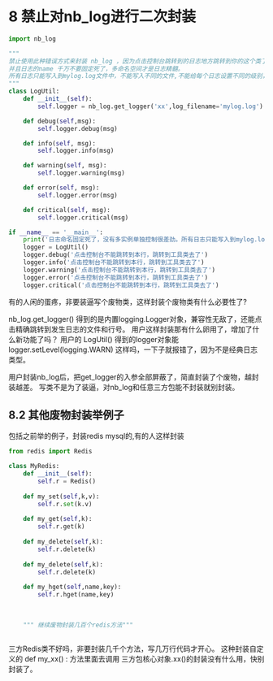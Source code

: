 # 8 禁止对nb_log进行二次封装

```python
import nb_log

"""
禁止使用此种错误方式来封装 nb_log ，因为点击控制台跳转到的日志地方跳转到你的这个类了，而不是精确跳转到 logger.debug/info()  的地方
并且日志的name 千万不要固定死了，多命名空间才是日志精髓。
所有日志只能写入到mylog.log文件中，不能写入不同的文件,不能给每个日志设置不同的级别，不能自定义日志记录到控制台 文件 mongo中的哪些地方。
"""
class LogUtil:
    def __init__(self):
        self.logger = nb_log.get_logger('xx',log_filename='mylog.log')

    def debug(self,msg):
        self.logger.debug(msg)

    def info(self, msg):
        self.logger.info(msg)

    def warning(self, msg):
        self.logger.warning(msg)

    def error(self, msg):
        self.logger.error(msg)

    def critical(self, msg):
        self.logger.critical(msg)

if __name__ == '__main__':
    print('日志命名固定死了，没有多实例单独控制很差劲。所有日志只能写入到mylog.log文件中，不能写入不同的文件')
    logger = LogUtil()
    logger.debug('点击控制台不能跳转到本行，跳转到工具类去了')
    logger.info('点击控制台不能跳转到本行，跳转到工具类去了')
    logger.warning('点击控制台不能跳转到本行，跳转到工具类去了')
    logger.error('点击控制台不能跳转到本行，跳转到工具类去了')
    logger.critical('点击控制台不能跳转到本行，跳转到工具类去了')
```



有的人闲的蛋疼，非要装逼写个废物类，这样封装个废物类有什么必要性了?

nb_log.get_logger()  得到的是内置logging.Logger对象，兼容性无敌了，还能点击精确跳转到发生日志的文件和行号。
用户这样封装那有什么卵用了，增加了什么新功能了吗？
用户的 LogUtil() 得到的logger对象能 logger.setLevel(logging.WARN) 这样吗，一下子就报错了，因为不是经典日志类型。

用户封装nb_log后，把get_logger的入参全部屏蔽了，简直封装了个废物，越封装越差。
写类不是为了装逼，对nb_log和任意三方包能不封装就别封装。

## 8.2 其他废物封装举例子

包括之前举的例子，封装redis mysql的,有的人这样封装

```python
from redis import Redis

class MyRedis:
    def __init__(self):
        self.r = Redis()
        
    def my_set(self,k,v):
        self.r.set(k.v)
        
    def my_get(self,k):
        self.r.get(k)
        
    def my_delete(self,k):
        self.r.delete(k)
        
    def my_delete(self,k):
        self.r.delete(k)
    
    def my_hget(self,name,key):
        self.r.hget(name,key)
    
        
        
    """ 继续废物封装几百个redis方法"""
    

```

三方Redis类不好吗，非要封装几千个方法，写几万行代码才开心。
这种封装自定义的 def my_xx() : 方法里面去调用 三方包核心对象.xx()的封装没有什么用，快别封装了。

<div> </div>



